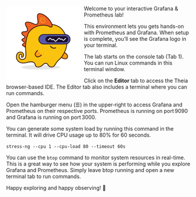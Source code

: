 <img src="./images/grot.png"
     alt="Grot - the Grafana Dino Robot Mascot"
     style="float: left; margin: 0 10px 10px 0; max-width: 200px;" />

Welcome to your interactive Grafana & Prometheus lab!

This environment lets you gets hands-on with Prometheus and Grafana. When setup is complete, you’ll see the Grafana logo in your terminal.

The lab starts on the console tab (Tab 1). You can run Linux commands in this terminal window.

Click on the **Editor** tab to access the Theia browser-based IDE. The Editor tab also includes a terminal where you can run commands.

Open the hamburger menu (☰) in the upper‑right to access Grafana and Prometheus on their respective ports. Prometheus is running on port 9090 and Grafana is running on port 3000.

You can generate some system load by running this command in the terminal. It will drive CPU usage up to 80% for 60 seconds.
```
stress-ng --cpu 1 --cpu-load 80 --timeout 60s
```

You can use the `btop` command to monitor system resources in real-time. This is a great way to see how your system is performing while you explore Grafana and Prometheus. Simply leave btop running and open a new terminal tab to run commands.

Happy exploring and happy observing! 🎉
